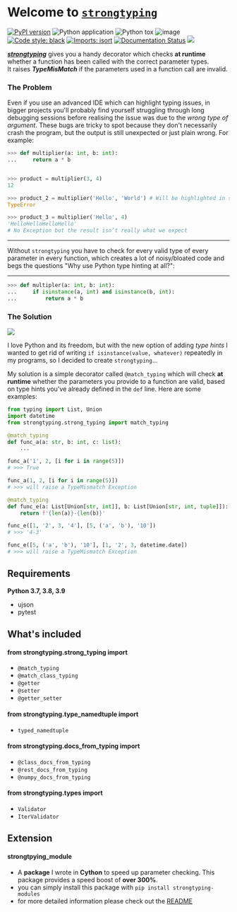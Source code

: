 # Welcome to [`strongtyping`](https://github.com/FelixTheC/strongtyping)

[![PyPI version](https://badge.fury.io/py/strongtyping.svg)](https://badge.fury.io/py/strongtyping)
![Python application](https://github.com/FelixTheC/strongtyping/workflows/Python%20application/badge.svg)
![Python tox](https://github.com/FelixTheC/strongtyping/workflows/Python%20tox/badge.svg)
![image](https://codecov.io/gh/FelixTheC/strongtyping/graph/badge.svg)
[![Code style: black](https://img.shields.io/badge/code%20style-black-000000.svg)](https://github.com/psf/black)
[![Imports: isort](https://img.shields.io/badge/%20imports-isort-%231674b1?style=flat&labelColor=ef8336)](https://pycqa.github.io/isort/)
[![Documentation Status](https://readthedocs.org/projects/strongtyping/badge/?version=latest)](https://strongtyping.readthedocs.io/en/latest/?badge=latest)
[![](https://img.shields.io/pypi/dm/strongtyping.svg)](https://pypi.org/project/strongtyping/)


[__*strongtyping*__](https://github.com/FelixTheC/strongtyping) gives you a handy decorator which checks <b>at runtime</b> whether a function has been called with the correct parameter types.<br> 
It raises <b><em>TypeMisMatch</em></b> if the parameters used in a function call are invalid.</p>

### The Problem

Even if you use an advanced IDE which can highlight typing issues, in bigger projects you'll probably find yourself struggling through long debugging sessions before realising the issue was due to the _wrong type of argument_.  These bugs are tricky to spot because they don't necessarily crash the program, but the output is still unexpected or just plain wrong.  For example:

```python
>>> def multiplier(a: int, b: int):
...     return a * b


>>> product = multiplier(3, 4)
12

>>> product_2 = multiplier('Hello', 'World') # Will be highlighted in some IDE's
TypeError

>>> product_3 = multiplier('Hello', 4)
'HelloHelloHelloHello'
# No Exception but the result isn’t really what we expect
```
___
Without `strongtyping` you have to check for every valid type of every parameter in every function, which creates a lot of noisy/bloated code and begs the questions "Why use Python type hinting at all?":
___

```python
>>> def multipler(a: int, b: int):
...     if isinstance(a, int) and isinstance(b, int):
...         return a * b

```

### The Solution

![](https://media.giphy.com/media/L0Z4qwdwv62cn4haFp/giphy.gif)

I love Python and its freedom, but with the new option of adding _type hints_ I wanted to get rid of writing `if isinstance(value, whatever)` repeatedly in my programs, so I decided to create `strongtyping`...

My solution is a simple decorator called `@match_typing` which will check <b>at runtime</b> whether the parameters you provide to a function are valid, based on type hints you've already defined in the `def` line.  Here are some examples:
 
```python
from typing import List, Union
import datetime
from strongtyping.strong_typing import match_typing

@match_typing
def func_a(a: str, b: int, c: list):
    ...

func_a('1', 2, [i for i in range(5)])
# >>> True

func_a(1, 2, [i for i in range(5)])
# >>> will raise a TypeMismatch Exception

@match_typing
def func_e(a: List[Union[str, int]], b: List[Union[str, int, tuple]]):
    return f'{len(a)}-{len(b)}'

func_e([1, '2', 3, '4'], [5, ('a', 'b'), '10'])
# >>> '4-3'

func_e([5, ('a', 'b'), '10'], [1, '2', 3, datetime.date])
# >>> will raise a TypeMismatch Exception
```

## Requirements
<b>Python 3.7, 3.8, 3.9</b>

- ujson
- pytest
 

## What's included
#### from strongtyping.strong_typing import

* `@match_typing`
* `@match_class_typing`
* `@getter`
* `@setter`
* `@getter_setter`

#### from strongtyping.type_namedtuple import 
* `typed_namedtuple`

#### from strongtyping.docs_from_typing import
* `@class_docs_from_typing`
* `@rest_docs_from_typing`
* `@numpy_docs_from_typing`

#### from strongtyping.types import 
* `Validator`
* `IterValidator`


## Extension
#### strongtpying_module

- A __package__ I wrote in __Cython__ to speed up parameter checking.  This package provides a speed boost of __over 300%__.
- you can simply install this package with `pip install strongtyping-modules`
- for more detailed information please check out the [README](https://github.com/FelixTheC/strongtyping_modules/blob/master/README.md)

